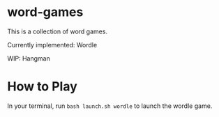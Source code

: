 # word-games
This is a collection of word games.

Currently implemented: Wordle

WIP: Hangman

# How to Play
In your terminal, run `bash launch.sh wordle` to launch the wordle game.
